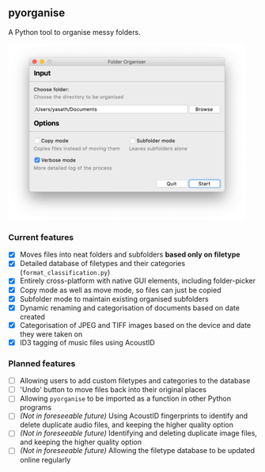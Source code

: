## pyorganise
A Python tool to organise messy folders.

<img src="https://raw.githubusercontent.com/yasath/pyorganise/master/images/mac_ui.png" alt="Screenshot of program's UI on macOS" width="480"/>

### Current features
- [x] Moves files into neat folders and subfolders **based only on filetype**
- [x] Detailed database of filetypes and their categories (`format_classification.py`)
- [x] Entirely cross-platform with native GUI elements, including folder-picker
- [x] Copy mode as well as move mode, so files can just be copied
- [x] Subfolder mode to maintain existing organised subfolders
- [x] Dynamic renaming and categorisation of documents based on date created
- [x] Categorisation of JPEG and TIFF images based on the device and date they were taken on
- [x] ID3 tagging of music files using AcoustID

### Planned features
- [ ] Allowing users to add custom filetypes and categories to the database
- [ ] 'Undo' button to move files back into their original places
- [ ] Allowing `pyorganise` to be imported as a function in other Python programs
- [ ] *(Not in foreseeable future)* Using AcoustID fingerprints to identify and delete duplicate audio files, and keeping the higher quality option
- [ ] *(Not in foreseeable future)* Identifying and deleting duplicate image files, and keeping the higher quality option
- [ ] *(Not in foreseeable future)* Allowing the filetype database to be updated online regularly
